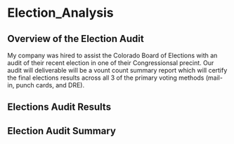 # Election_Analysis
## Overview of the Election Audit
My company was hired to assist the Colorado Board of Elections with an audit of their recent election in one of their Congressionsal precint. Our audit will deliverable will be a vount count summary report which will certify the final elections results across all 3 of the primary voting methods (mail-in, punch cards, and DRE).
## Elections Audit Results

## Election Audit Summary
